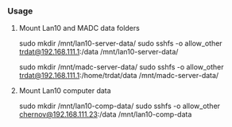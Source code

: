 ### Usage
1. Mount Lan10 and  MADC data folders

      sudo mkdir /mnt/lan10-server-data/
      sudo sshfs -o allow_other trdat@192.168.111.1:/data /mnt/lan10-server-data/

      sudo mkdir /mnt/madc-server-data/
      sudo sshfs -o allow_other trdat@192.168.111.1:/home/trdat/data /mnt/madc-server-data/

2. Mount Lan10 computer data

      sudo mkdir /mnt/lan10-comp-data/
      sudo sshfs -o allow_other chernov@192.168.111.23:/data /mnt/lan10-comp-data
